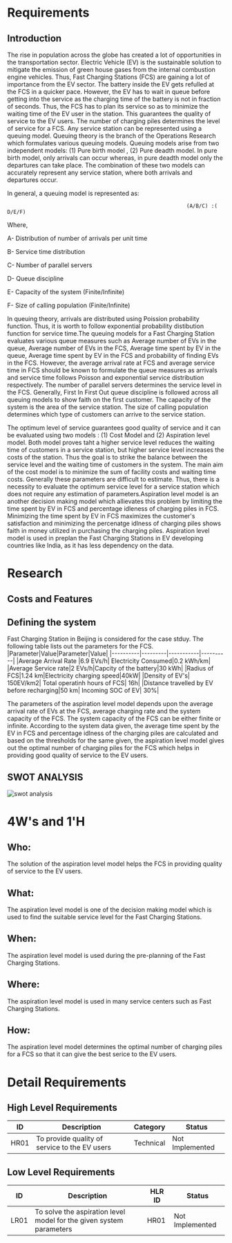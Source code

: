 # Requirements
## Introduction
The rise in population across the globe has created a lot of opportunities in the transportation sector. Electric Vehicle (EV) is the sustainable solution to mitigate the emission of green house gases from the internal combustion engine vehicles. Thus, Fast Charging Stations (FCS) are gaining a lot of importance from the EV sector. The battery inside the EV gets refulled at the FCS in a quicker pace. However, the EV has to wait in queue before getting into the service as the charging time of the battery is not in fraction of seconds. Thus, the FCS has to plan its service so as to minimize the waiting time of the EV user in the station. This guarantees the quality of service to the EV users. The number of charging piles determines the level of service for a FCS. Any service station can be represented using a queuing model. Queuing theory is the branch of the Operations Research which formulates various queuing models. Queuing models arise from two independent models: (1) Pure birth model , (2) Pure deadth model. In pure birth model, only arrivals can occur whereas, in pure deadth model only the departures can take place. The combination of these two models can accurately represent any service station, where both arrivals and departures occur. 

In general, a queuing model is represented as:

                                                              (A/B/C) :( D/E/F)
                                                              
Where,

A- Distribution of number of arrivals per unit time

B- Service time distribution

C- Number of parallel servers

D- Queue discipline

E- Capacity of the system (Finite/Infinite)

F- Size of calling population (Finite/Infinite)


In queuing theory, arrivals are distributed using Poission probability function. Thus, it is worth to follow exponential probability distibution function for service time.The queuing models for a Fast Charging Station evaluates various queue measures such as Average number of EVs in the queue, Average number of EVs in the FCS, Average time spent by EV in the queue, Average time spent by EV in the FCS and probability of finding EVs in the FCS. However, the average arrival rate at FCS and average service time in FCS should be known to formulate the queue measures as arrivals and service time follows Poisson and exponential service distribution respectively. The number of parallel servers determines the service level in the FCS. Generally, First In First Out queue discipline is followed across all queuing models to show faith on the first customer. The capacity of the system is the area of the service station. The size of calling population determines which type of customers can arrive to the service station. 

The optimum level of service guarantees good quality of service and it can be evaluated using two models : (1) Cost Model and (2) Aspiration level model. Both model proves taht a higher service level reduces the waiting time of customers in a service station, but higher service level increases the costs of the station. Thus the goal is to strike the balance between the service level and the waiting time of customers in the system. The main aim of the cost model is to minimize the sum of facility costs and waiting time costs. Generally these parameters are difficult to estimate. Thus, there is a necessity to evaluate the optimum service level for a service station which does not require any estimation of parameters.Aspiration level model is an another decision making model which allievates this problem by limiting the time spent by EV in FCS and percentage idleness of charging piles in FCS. Minimizing the time spent by EV in FCS maximizes the customer's satisfaction and minimizing the percenatge idlness of charging piles shows faith in money utilized in purchasing the charging piles. Aspiration level model is used in preplan the Fast Charging Stations in EV developing countries like India, as it has less dependency on the data.
# Research
## Costs and Features
## Defining the system
Fast Charging Station in Beijing is considered for the case stduy. The following table lists out the parameters for the FCS.
|Parameter|Value|Parameter|Value|
|----------|---------|-----------|----------|
|Average Arrival Rate |6.9 EVs/h| Electricity Consumed|0.2 kWh/km|
|Average Service rate|2 EVs/h|Capcity of the battery|30 kWh|
|Radius of FCS|1.24 km|Electricity charging speed|40kW|
|Density of EV's| 150EV/km2| Total operatinh hours of FCS| 16h|
|Distance travelled by EV before recharging|50 km| Incoming SOC of EV| 30%|

The parameters of the aspiration level model depends upon the average arrival rate of EVs at the FCS, average charging rate and the system capacity of the FCS. The system capacity of the FCS can be either finite or infinite. According to the system data given, the average time spent by the EV in FCS and percentage idlness of the charging piles are calculated and based on the thresholds for the same given, the aspiration level model gives out the optimal number of charging piles for the FCS which helps in providing good quality of service to the EV users.
## SWOT ANALYSIS
![swot analysis](https://user-images.githubusercontent.com/61261829/114737418-9fe7ef80-9d64-11eb-8c99-46665f1886e1.png)

# 4W's and 1'H
## Who:
The solution of the aspiration level model helps the FCS in providing quality of service to the EV users.
## What:
The aspiration level model is one of the decision making model which is used to find the suitable service level for the Fast Charging Stations.
## When:
The aspiration level model is used during the pre-planning of the Fast Charging Stations.
## Where:
The aspiration level model is used in many service centers such as Fast Charging Stations.
## How:
The aspiration level model determines the optimal number of charging piles for a FCS so that it can give the best serice to the EV users.
# Detail Requirements
## High Level Requirements
| ID | Description|Category|Status| 
| ------ | ------ |------|--------|
HR01|To provide quality of service to the EV users|Technical|Not Implemented
## Low Level Requirements
| ID | Description|HLR ID|Status| 
| ------ | ------ |------|-----|
LR01|To solve the aspiration level model for the given system parameters|HR01|Not Implemented
